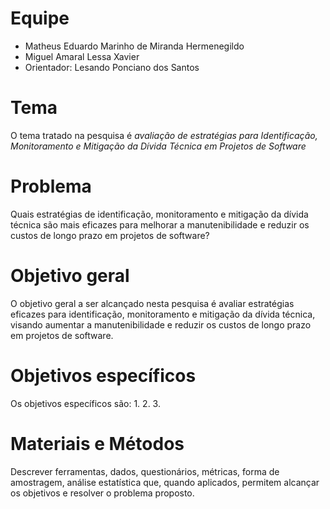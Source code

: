 # Equipe

* Matheus Eduardo Marinho de Miranda Hermenegildo
* Miguel Amaral Lessa Xavier
* Orientador: Lesando Ponciano dos Santos

# Tema
O tema tratado na pesquisa é _avaliação de estratégias para Identificação, Monitoramento e Mitigação da Dívida Técnica em Projetos de Software_

# Problema
Quais estratégias de identificação, monitoramento e mitigação da dívida técnica são mais eficazes para melhorar a manutenibilidade e reduzir os custos de longo prazo em projetos de software?

# Objetivo geral
O objetivo geral a ser alcançado nesta pesquisa é avaliar estratégias eficazes para identificação, monitoramento e mitigação da dívida técnica, visando aumentar a manutenibilidade e reduzir os custos de longo prazo em projetos de software.
# Objetivos específicos
Os objetivos específicos são:
1. 
2. 
3. 
   
# Materiais e Métodos
Descrever ferramentas, dados, questionários, métricas, forma de amostragem, análise estatística que, quando aplicados, permitem alcançar os objetivos e resolver o problema proposto.
